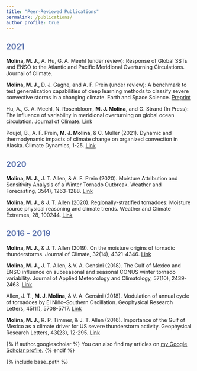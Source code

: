 ```yaml
---
title: "Peer-Reviewed Publications"
permalink: /publications/
author_profile: true
---
```


## <span style="color:#5f76b0">**2021**</span>

**Molina, M. J.**, A. Hu, G. A. Meehl (under review): Response of Global SSTs and ENSO to the Atlantic and Pacific Meridional Overturning Circulations. Journal of Climate.

**Molina, M. J.**, D. J. Gagne, and A. F. Prein (under review): A benchmark to test generalization capabilities of deep learning methods to classify severe convective storms in a changing climate. Earth and Space Science. [Preprint](https://www.essoar.org/doi/10.1002/essoar.10504498.2)

Hu, A., G. A. Meehl, N. Rosenbloom, **M. J. Molina**, and G. Strand (In Press): The influence of variability in meridional overturning on global ocean circulation. Journal of Climate. [Link](https://journals.ametsoc.org/view/journals/clim/aop/JCLI-D-21-0119.1/JCLI-D-21-0119.1.xml?tab_body=abstract-display)

Poujol, B., A. F. Prein, **M. J. Molina**, & C. Muller (2021). Dynamic and thermodynamic impacts of climate change on organized convection in Alaska. Climate Dynamics, 1-25. [Link](https://link.springer.com/article/10.1007/s00382-020-05606-7)


## <span style="color:#5f76b0">**2020**</span>

**Molina, M. J.**, J. T. Allen, & A. F. Prein (2020). Moisture Attribution and Sensitivity Analysis of a Winter Tornado Outbreak. Weather and Forecasting, 35(4), 1263-1288. [Link](https://journals.ametsoc.org/view/journals/wefo/35/4/wafD190240.xml)

**Molina, M. J.**, & J. T. Allen (2020). Regionally-stratified tornadoes: Moisture source physical reasoning and climate trends. Weather and Climate Extremes, 28, 100244. [Link](https://www.sciencedirect.com/science/article/pii/S2212094719301781)


## <span style="color:#5f76b0">**2016 - 2019**</span>

**Molina, M. J.**, & J. T. Allen (2019). On the moisture origins of tornadic thunderstorms. Journal of Climate, 32(14), 4321-4346. [Link](https://journals.ametsoc.org/view/journals/clim/32/14/jcli-d-18-0784.1.xml)

**Molina, M. J.**, J. T. Allen, & V. A. Gensini (2018). The Gulf of Mexico and ENSO influence on subseasonal and seasonal CONUS winter tornado variability. Journal of Applied Meteorology and Climatology, 57(10), 2439-2463. [Link](https://journals.ametsoc.org/view/journals/apme/57/10/jamc-d-18-0046.1.xml)

Allen, J. T., **M. J. Molina**, & V. A. Gensini (2018). Modulation of annual cycle of tornadoes by El Niño–Southern Oscillation. Geophysical Research Letters, 45(11), 5708-5717. [Link](https://agupubs.onlinelibrary.wiley.com/doi/full/10.1029/2018GL077482)

**Molina, M. J.**, R. P. Timmer, & J. T. Allen (2016). Importance of the Gulf of Mexico as a climate driver for US severe thunderstorm activity. Geophysical Research Letters, 43(23), 12-295. [Link](https://agupubs.onlinelibrary.wiley.com/doi/full/10.1002/2016GL071603)

{% if author.googlescholar %}
  You can also find my articles on <u><a href="{{author.googlescholar}}">my Google Scholar profile</a>.</u>
{% endif %}

{% include base_path %}
